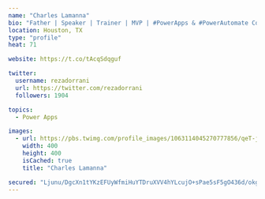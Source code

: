 ```yaml
---
name: "Charles Lamanna"
bio: "Father | Speaker | Trainer | MVP | #PowerApps & #PowerAutomate Community Super User | YouTuber Right-pointing triangle http://youtube.com/c/rezadorrani | Learn - Share - Clockwise rightwards and leftwards open circle arrows"
location: Houston, TX
type: "profile"
heat: 71

website: https://t.co/tAcqSdqguf

twitter:
  username: rezadorrani
  url: https://twitter.com/rezadorrani
  followers: 1904

topics:
  - Power Apps

images:
  - url: https://pbs.twimg.com/profile_images/1063114045270777856/qeT-jpWr_400x400.jpg
    width: 400
    height: 400
    isCached: true
    title: "Charles Lamanna"

secured: "Ljunu/DgcXn1tYKzEFUyWfmiHuYTDruXVV4hYLcujO+sPae5sF5gO436d/okgGz41cnA27YVkPng0n62ZRyuIkeZp5EiHR8nu0MS/zyLOfMueX5PWy+A49hibT4KOcww7/texPJDVl3X57kY2T+yoKm1lgSBqnYCvudinh5JZ5qbf8Z8aP2Rx6b/rlRpnkF7/b19thwL4XtlSLJj0LGdyFVl9XaCudMD3IZ/wElR3XqzCVFT5ZC/wKHUbkfHJAO7GV9cJJ+yibEFHhJ47XWpPkf7F6IDEMgcS3jBkarW5aDbgDyEmMUSPxlAXXU8oOAvfuIZ512sJqeL+aG7ROAgF5yiICWhVMPmQXWqtnMk+M++s6J6nsEYqKnOXvtPqDM6fBmjeSswId7vLjSlXHml0Jgx1a0zPbjzvNVJhWbRQEU=;nvVP9SNl6WT6UoP1f078YA=="
---
```


